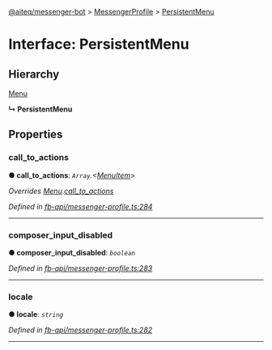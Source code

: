 [@aiteq/messenger-bot](../README.md) > [MessengerProfile](../modules/messengerprofile.md) > [PersistentMenu](../interfaces/messengerprofile.persistentmenu.md)



# Interface: PersistentMenu

## Hierarchy


 [Menu](messengerprofile.menu.md)

**↳ PersistentMenu**








## Properties
<a id="call_to_actions"></a>

###  call_to_actions

**●  call_to_actions**:  *`Array`.<[MenuItem](messengerprofile.menuitem.md)>* 

*Overrides [Menu](messengerprofile.menu.md).[call_to_actions](messengerprofile.menu.md#call_to_actions)*

*Defined in [fb-api/messenger-profile.ts:284](https://github.com/aiteq/messenger-bot/blob/a540dbb/src/fb-api/messenger-profile.ts#L284)*





___

<a id="composer_input_disabled"></a>

###  composer_input_disabled

**●  composer_input_disabled**:  *`boolean`* 

*Defined in [fb-api/messenger-profile.ts:283](https://github.com/aiteq/messenger-bot/blob/a540dbb/src/fb-api/messenger-profile.ts#L283)*





___

<a id="locale"></a>

###  locale

**●  locale**:  *`string`* 

*Defined in [fb-api/messenger-profile.ts:282](https://github.com/aiteq/messenger-bot/blob/a540dbb/src/fb-api/messenger-profile.ts#L282)*





___


